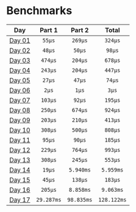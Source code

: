 # Benchmarks
|           Day            |   Part 1   |   Part 2   |    Total    |
|:------------------------:|:----------:|:----------:|:-----------:|
| [Day 01](./src/day01.rs) |   `55µs`   |  `269µs`   |   `324µs`   |
| [Day 02](./src/day02.rs) |   `48µs`   |   `50µs`   |   `98µs`    |
| [Day 03](./src/day03.rs) |  `474µs`   |  `204µs`   |   `678µs`   |
| [Day 04](./src/day04.rs) |  `243µs`   |  `204µs`   |   `447µs`   |
| [Day 05](./src/day05.rs) |   `27µs`   |   `47µs`   |   `74µs`    |
| [Day 06](./src/day06.rs) |   `2µs`    |   `1µs`    |    `3µs`    |
| [Day 07](./src/day07.rs) |  `103µs`   |   `92µs`   |   `195µs`   |
| [Day 08](./src/day08.rs) |  `250µs`   |  `674µs`   |   `924µs`   |
| [Day 09](./src/day09.rs) |  `203µs`   |  `210µs`   |   `413µs`   |
| [Day 10](./src/day10.rs) |  `308µs`   |  `500µs`   |   `808µs`   |
| [Day 11](./src/day11.rs) |   `95µs`   |   `90µs`   |   `185µs`   |
| [Day 12](./src/day12.rs) |  `229µs`   |  `764µs`   |   `993µs`   |
| [Day 13](./src/day13.rs) |  `308µs`   |  `245µs`   |   `553µs`   |
| [Day 14](./src/day14.rs) |   `19µs`   | `5.940ms`  |  `5.959ms`  |
| [Day 15](./src/day15.rs) |   `45µs`   |  `138µs`   |   `183µs`   |
| [Day 16](./src/day16.rs) |  `205µs`   | `8.858ms`  |  `9.063ms`  |
| [Day 17](./src/day17.rs) | `29.287ms` | `98.835ms` | `128.122ms` |